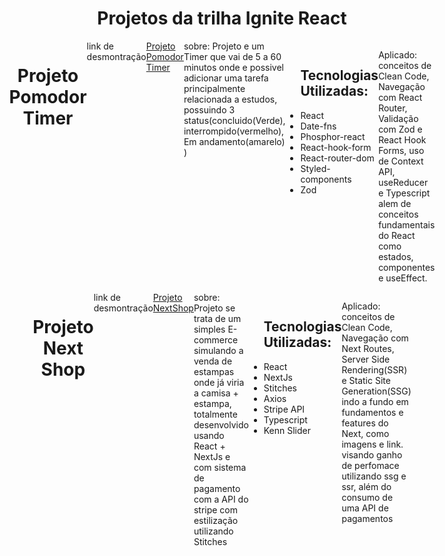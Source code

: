 <h1 align="center"> Projetos da trilha Ignite React </h1>
<div style="display:flex; flex-direction:column; ">
<div style="display:flex; justify-content:center;">
<h1 align="center">Projeto Pomodor Timer</h1>
link de desmontração <a href="https://youtu.be/dAO9HRCcNoA" target="_blank">Projeto Pomodor Timer</a>
sobre: Projeto e um Timer que vai de 5 a 60 minutos onde e possivel adicionar uma tarefa
principalmente relacionada a estudos, possuindo 3 status(concluido(Verde), interrompido(vermelho), Em andamento(amarelo) )
<ul> 
<h2> Tecnologias Utilizadas: </h2>
<li>React</li>
<li>Date-fns</li>
<li>Phosphor-react</li>
<li>React-hook-form</li>
<li>React-router-dom</li>
<li>Styled-components</li>
<li>Zod</li>
</ul>

<p>Aplicado: conceitos de Clean Code, Navegação com React Router, Validação com Zod e React Hook Forms, uso de Context API, useReducer e Typescript alem de conceitos fundamentais do React como estados, componentes e useEffect. </p>

</div>

<div style="display:flex; justify-content:center;">
<h1 align="center">Projeto Next Shop </h1>
link de desmontração <a href="https://youtu.be/5X3WQ8G3aF8" target="_blank">Projeto NextShop</a>
sobre: Projeto se trata de um simples E-commerce simulando a venda de estampas onde já viria a camisa + estampa, totalmente desenvolvido usando
React + NextJs e com sistema de pagamento com a API do stripe com estilização utilizando Stitches
<ul> 
<h2> Tecnologias Utilizadas: </h2>
<li>React</li>
<li>NextJs</li>
<li>Stitches</li>
<li>Axios</li>
<li>Stripe API</li>
<li>Typescript</li>
<li>Kenn Slider</li>
</ul>

<p>Aplicado: conceitos de Clean Code, Navegação com Next Routes, Server Side Rendering(SSR) e Static Site Generation(SSG) indo a fundo em fundamentos e features do Next, como imagens e link. visando ganho de perfomace utilizando ssg e ssr, além do consumo de uma API de pagamentos </p>

</div>
</div>
